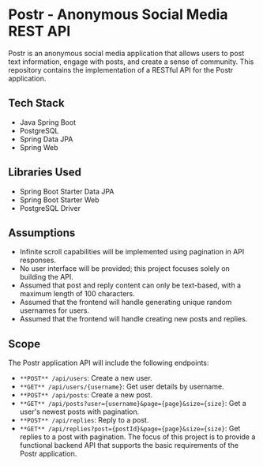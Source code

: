 # Postr - Anonymous Social Media REST API
Postr is an anonymous social media application that allows users to post text information, engage with posts, and create a sense of community. This repository contains the implementation of a RESTful API for the Postr application.

## Tech Stack
- Java Spring Boot
- PostgreSQL
- Spring Data JPA
- Spring Web

## Libraries Used
- Spring Boot Starter Data JPA
- Spring Boot Starter Web
- PostgreSQL Driver

## Assumptions
- Infinite scroll capabilities will be implemented using pagination in API responses.
- No user interface will be provided; this project focuses solely on building the API.
- Assumed that post and reply content can only be text-based, with a maximum length of 100 characters.
- Assumed that the frontend will handle generating unique random usernames for users.
- Assumed that the frontend will handle creating new posts and replies.

## Scope
The Postr application API will include the following endpoints:
- `**POST** /api/users`: Create a new user.
- `**GET** /api/users/{username}`: Get user details by username.
- `**POST** /api/posts`: Create a new post.
- `**GET** /api/posts?user={username}&page={page}&size={size}`: Get a user's newest posts with pagination.
- `**POST** /api/replies`: Reply to a post.
- `**GET** /api/replies?post={postId}&page={page}&size={size}`: Get replies to a post with pagination.
The focus of this project is to provide a functional backend API that supports the basic requirements of the Postr application.

